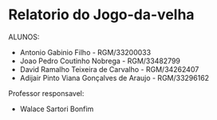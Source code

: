 # Relatorio do Jogo-da-velha

ALUNOS:
  * Antonio Gabinio Filho - RGM/33200033
  * Joao Pedro Coutinho Nobrega - RGM/33482799
  * David Ramalho Teixeira de Carvalho - RGM/34262407
  * Adijair Pinto Viana Gonçalves de Araujo - RGM/33296162

Professor responsavel:
  * Walace Sartori Bonfim

  
